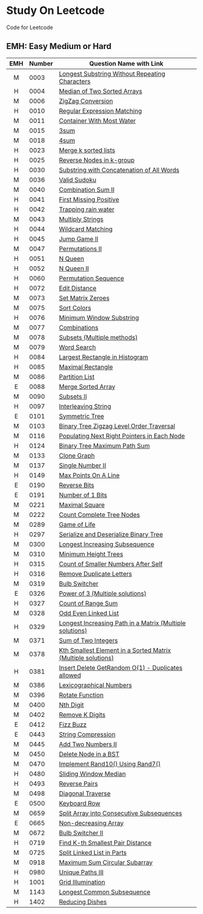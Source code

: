 # Study On Leetcode
Code for Leetcode

## EMH: Easy Medium or Hard
| EMH | Number | Question Name with Link |
| :-------------: |:-------|-----|
|M|0003|[Longest Substring Without Repeating Characters](https://github.com/piecesofreg09/study_leetcode/blob/master/0003_longest_substring_without_repeating_chars.py)
|H|0004|[Median of Two Sorted Arrays](https://github.com/piecesofreg09/study_leetcode/blob/master/0004_Median_of_Two_Sorted_Arrays.py)
|M|0006|[ZigZag Conversion](https://github.com/piecesofreg09/study_leetcode/blob/master/0006_zigzag_converstion.py)
|H|0010|[Regular Expression Matching](https://github.com/piecesofreg09/study_leetcode/blob/master/0010_Regular_Expression_Matching.py)
|M|0011|[Container With Most Water](https://github.com/piecesofreg09/study_leetcode/blob/master/0011_container_with_most_water.py)
|M|0015|[3sum](https://github.com/piecesofreg09/study_leetcode/blob/master/0015_3_sum.py)
|M|0018|[4sum](https://github.com/piecesofreg09/study_leetcode/blob/master/0018_4sum.py)
|H|0023|[Merge k sorted lists](https://github.com/piecesofreg09/study_leetcode/blob/master/0023_merge_k_sorted_lists.py)
|H|0025|[Reverse Nodes in k-group](https://github.com/piecesofreg09/study_leetcode/blob/master/0025_reverse_nodes_in_k_group.py)
|H|0030|[Substring with Concatenation of All Words](https://github.com/piecesofreg09/study_leetcode/blob/master/0030_Substring_with_Concatenation_of_All_Words.py)
|M|0036|[Valid Sudoku](https://github.com/piecesofreg09/study_leetcode/blob/master/0036_valid_sudoku.py)
|M|0040|[Combination Sum II](https://github.com/piecesofreg09/study_leetcode/blob/master/0040_Combination_Sum_II.py)
|H|0041|[First Missing Positive](https://github.com/piecesofreg09/study_leetcode/blob/master/0041_first_missing_positive.py)
|H|0042|[Trapping rain water](https://github.com/piecesofreg09/study_leetcode/blob/master/0042_trapping_rain_water.py)
|M|0043|[Multiply Strings](https://github.com/piecesofreg09/study_leetcode/blob/master/0043_multiply_string.py)
|H|0044|[Wildcard Matching](https://github.com/piecesofreg09/study_leetcode/blob/master/0044_Wildcard_Matching.py)
|H|0045|[Jump Game II](https://github.com/piecesofreg09/study_leetcode/blob/master/0045_jump_game_II.py)
|M|0047|[Permutations II](https://github.com/piecesofreg09/study_leetcode/blob/master/0047_permutations_II.py)
|H|0051|[N Queen](https://github.com/piecesofreg09/study_leetcode/blob/master/0051_N_Queen.py)
|H|0052|[N Queen II](https://github.com/piecesofreg09/study_leetcode/blob/master/0052_N_Queen_II.py)
|H|0060|[Permutation Sequence](https://github.com/piecesofreg09/study_leetcode/blob/master/0060_Permutation_Sequence.py)
|H|0072|[Edit Distance](https://github.com/piecesofreg09/study_leetcode/blob/master/0072_edit_distance.py)
|M|0073|[Set Matrix Zeroes](https://github.com/piecesofreg09/study_leetcode/blob/master/0073_set_matrix_zeros.py)
|M|0075|[Sort Colors](https://github.com/piecesofreg09/study_leetcode/blob/master/0075_sort_colors.py)
|H|0076|[Minimum Window Substring](https://github.com/piecesofreg09/study_leetcode/blob/master/0076_minimum_window_substring.py)
|M|0077|[Combinations](https://github.com/piecesofreg09/study_leetcode/blob/master/0077_Combinations.py)
|M|0078|[Subsets (Multiple methods)](https://github.com/piecesofreg09/study_leetcode/blob/master/0078_subsets.py)
|M|0079|[Word Search](https://github.com/piecesofreg09/study_leetcode/blob/master/0079_word_search.py)
|H|0084|[Largest Rectangle in Histogram](https://github.com/piecesofreg09/study_leetcode/blob/master/0084_largetst_rectangle_in_hist.py)
|H|0085|[Maximal Rectangle](https://github.com/piecesofreg09/study_leetcode/blob/master/0085_Maximal_Rectangle.py)
|M|0086|[Partition List](https://github.com/piecesofreg09/study_leetcode/blob/master/0086_partition_list.py)
|E|0088|[Merge Sorted Array](https://github.com/piecesofreg09/study_leetcode/blob/master/0088_merge_sorted_array.py)
|M|0090|[Subsets II](https://github.com/piecesofreg09/study_leetcode/blob/master/0090_subsets_II.py)
|H|0097|[Interleaving String](https://github.com/piecesofreg09/study_leetcode/blob/master/0097_interleaving_string.py)
|E|0101|[Symmetric Tree](https://github.com/piecesofreg09/study_leetcode/blob/master/0101_Symmetric_Tree.py)
|M|0103|[Binary Tree Zigzag Level Order Traversal](https://github.com/piecesofreg09/study_leetcode/blob/master/0103_Binary_Tree_Zigzag_Level_Order_Traversal.py)
|M|0116|[Populating Next Right Pointers in Each Node](https://github.com/piecesofreg09/study_leetcode/blob/master/0116_Populating_Next_Right_Pointers_in_Each_Node.py)
|H|0124|[Binary Tree Maximum Path Sum](https://github.com/piecesofreg09/study_leetcode/blob/master/0124_Binary_Tree_Maximum_Path_Sum.py)
|M|0133|[Clone Graph](https://github.com/piecesofreg09/study_leetcode/blob/master/0133_clone_graph.py)
|M|0137|[Single Number II](https://github.com/piecesofreg09/study_leetcode/blob/master/0137_Single_Number_II.py)
|H|0149|[Max Points On A Line](https://github.com/piecesofreg09/study_leetcode/blob/master/0149_max_points_on_a_line.py)
|E|0190|[Reverse Bits](https://github.com/piecesofreg09/study_leetcode/blob/master/0190_reverse_bits.py)
|E|0191|[Number of 1 Bits](https://github.com/piecesofreg09/study_leetcode/blob/master/0191_Number_of_1_Bits.py)
|M|0221|[Maximal Square](https://github.com/piecesofreg09/study_leetcode/blob/master/0221_maximal_square.py)
|M|0222|[Count Complete Tree Nodes](https://github.com/piecesofreg09/study_leetcode/blob/master/0222_Count_Complete_Tree_Nodes.py)
|M|0289|[Game of Life](https://github.com/piecesofreg09/study_leetcode/blob/master/0289_game_of_life.py)
|H|0297|[Serialize and Deserialize Binary Tree](https://github.com/piecesofreg09/study_leetcode/blob/master/0297_Serialize_and_Deserialize_Binary_Tree.py)
|M|0300|[Longest Increasing Subsequence](https://github.com/piecesofreg09/study_leetcode/blob/master/0300_Longest_Increasing_Subsequence.py)
|M|0310|[Minimum Height Trees](https://github.com/piecesofreg09/study_leetcode/blob/master/0310_Minimum_Height_Trees.py)
|H|0315|[Count of Smaller Numbers After Self](https://github.com/piecesofreg09/study_leetcode/blob/master/0315_Count%20of_Smaller_Numbers_After_Self.py)
|H|0316|[Remove Duplicate Letters](https://github.com/piecesofreg09/study_leetcode/blob/master/0316_Remove_Duplicate_Letters.py)
|M|0319|[Bulb Switcher](https://github.com/piecesofreg09/study_leetcode/blob/master/0319_Bulb_Switcher.py)
|E|0326|[Power of 3 (Multiple solutions)](https://github.com/piecesofreg09/study_leetcode/blob/master/0326_power_of_3.py)
|H|0327|[Count of Range Sum](https://github.com/piecesofreg09/study_leetcode/blob/master/0327_Count_of_Range_Sum.py)
|M|0328|[Odd Even Linked List](https://github.com/piecesofreg09/study_leetcode/blob/master/0328_Odd_Even_Linked_List.py)
|H|0329|[Longest Increasing Path in a Matrix (Multiple solutions)](https://github.com/piecesofreg09/study_leetcode/blob/master/0329_Longest_Increasing_Path_in_a_Matrix.py)
|M|0371|[Sum of Two Integers](https://github.com/piecesofreg09/study_leetcode/blob/master/0371_Sum_of_Two_Integers.py)
|M|0378|[Kth Smallest Element in a Sorted Matrix (Multiple solutions)](https://github.com/piecesofreg09/study_leetcode/blob/master/0378_kth_smallest_element_in_sorted_array.py)
|H|0381|[Insert Delete GetRandom O(1) - Duplicates allowed](https://github.com/piecesofreg09/study_leetcode/blob/master/0381_insert_remove_get_random_O(1).py)
|M|0386|[Lexicographical Numbers](https://github.com/piecesofreg09/study_leetcode/blob/master/0386_Lexicographical_Numbers.py)
|M|0396|[Rotate Function](https://github.com/piecesofreg09/study_leetcode/blob/master/0396_Rotate_Function.py)
|M|0400|[Nth Digit](https://github.com/piecesofreg09/study_leetcode/blob/master/0400_Nth_Digit.py)
|M|0402|[Remove K Digits](https://github.com/piecesofreg09/study_leetcode/blob/master/0402_Remove_K_Digits.py)
|E|0412|[Fizz Buzz](https://github.com/piecesofreg09/study_leetcode/blob/master/0412_fizzbuzz.py)
|E|0443|[String Compression](https://github.com/piecesofreg09/study_leetcode/blob/master/0443_string_compression.py)
|M|0445|[Add Two Numbers II](https://github.com/piecesofreg09/study_leetcode/blob/master/0445_Add_Two_Numbers_II.py)
|M|0450|[Delete Node in a BST](https://github.com/piecesofreg09/study_leetcode/blob/master/0450_delete_node_in_BST.py)
|M|0470|[Implement Rand10() Using Rand7()](https://github.com/piecesofreg09/study_leetcode/blob/master/0470_Implement_Rand10()_Using_Rand7().py)
|H|0480|[Sliding Window Median](https://github.com/piecesofreg09/study_leetcode/blob/master/0480_sliding_window_median.py)
|H|0493|[Reverse Pairs](https://github.com/piecesofreg09/study_leetcode/blob/master/0493_Reverse_Pairs.py)
|M|0498|[Diagonal Traverse](https://github.com/piecesofreg09/study_leetcode/blob/master/0498_%20Diagonal_Traverse.py)
|E|0500|[Keyboard Row](https://github.com/piecesofreg09/study_leetcode/blob/master/0500_Keyboard_Row.py)
|M|0659|[Split Array into Consecutive Subsequences](https://github.com/piecesofreg09/study_leetcode/blob/master/0659_Split_Array_into_Consecutive_Subsequences.py)
|E|0665|[Non-decreasing Array](https://github.com/piecesofreg09/study_leetcode/blob/master/0665_Non_decreasing_Array.py)
|M|0672|[Bulb Switcher II](https://github.com/piecesofreg09/study_leetcode/blob/master/0672_Bulb_Switcher_II.py)
|H|0719|[Find K-th Smallest Pair Distance](https://github.com/piecesofreg09/study_leetcode/blob/master/0719_find_kth_smallest_pair_distance.py)
|M|0725|[Split Linked List in Parts](https://github.com/piecesofreg09/study_leetcode/blob/master/0725_Split_Linked_List_in_Parts.py)
|M|0918|[Maximum Sum Circular Subarray](https://github.com/piecesofreg09/study_leetcode/blob/master/0918_Maximum_Sum_Circular_Subarray.py)
|H|0980|[Unique Paths III](https://github.com/piecesofreg09/study_leetcode/blob/master/0980_Unique_Paths_III.py)
|H|1001|[Grid Illumination](https://github.com/piecesofreg09/study_leetcode/blob/master/1001_grid_illumination.py)
|M|1143|[Longest Common Subsequence](https://github.com/piecesofreg09/study_leetcode/blob/master/1143_Longest_Common_Subsequence.py)
|H|1402|[Reducing Dishes](https://github.com/piecesofreg09/study_leetcode/blob/master/1402_Reducing_Dishes.py)


